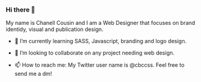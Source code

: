 ### Hi there 🦉

<!--
**NellPrima/NellPrima** is a ✨ _special_ ✨ repository because its `README.md` (this file) appears on your GitHub profile.

Here are some ideas to get you started:
-->
My name is Chanell Cousin and I am a Web Designer that focuses on brand identidy, visual and publication design. 

- 🌱 I’m currently learning SASS, Javascript, branding and logo design.

- 👯 I’m looking to collaborate on any project needing web design.

- 📫 How to reach me: My Twitter user name is @cbccss. Feel free to send me a dm!




